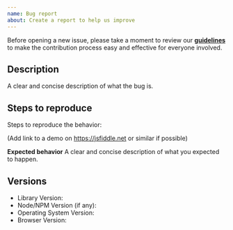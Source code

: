```yaml
---
name: Bug report
about: Create a report to help us improve
---
```


Before opening a new issue, please take a moment to review our [**guidelines**](https://github.com/gobstones/gobstones-guidelines) to make the contribution process easy and effective for everyone involved.

## Description

A clear and concise description of what the bug is.

## Steps to reproduce

Steps to reproduce the behavior:

(Add link to a demo on https://jsfiddle.net or similar if possible)

**Expected behavior**
A clear and concise description of what you expected to happen.

## Versions

-   Library Version:
-   Node/NPM Version (if any):
-   Operating System Version:
-   Browser Version:
